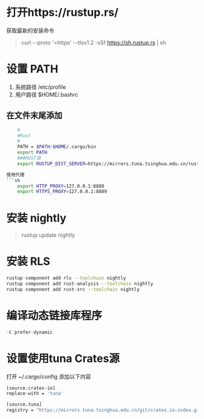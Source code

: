 # 打开https://rustup.rs/

获取最新的安装命令

> curl --proto '=https' --tlsv1.2 -sSf https://sh.rustup.rs | sh

# 设置 PATH

1. 系统路径
   /etc/profile
2. 用户路径
   $HOME/.bashrc

## 在文件末尾添加

```sh
    #
    #Rust
    # 
    PATH = $PATH:$HOME/.cargo/bin
    export PATH
    ###RUST源
    export RUSTUP_DIST_SERVER=https://mirrors.tuna.tsinghua.edu.cn/rustup

使用代理
```sh
    export HTTP_PROXY=127.0.0.1:8889
    export HTTPS_PROXY=127.0.0.1:8889
```

# 安装 nightly

> rustup update nightly

# 安装 RLS

```sh
rustup component add rls --toolchain nightly
rustup component add rust-analysis --toolchain nightly
rustup component add rust-src --toolchain nightly
```

# 编译动态链接库程序

```rust
-C prefer-dynamic
```

# 设置使用tuna Crates源

打开 ~/.cargo/config 添加以下内容

```sh
[source.crates-io]
replace-with = 'tuna'

[source.tuna]
registry = "https://mirrors.tuna.tsinghua.edu.cn/git/crates.io-index.git"
```

